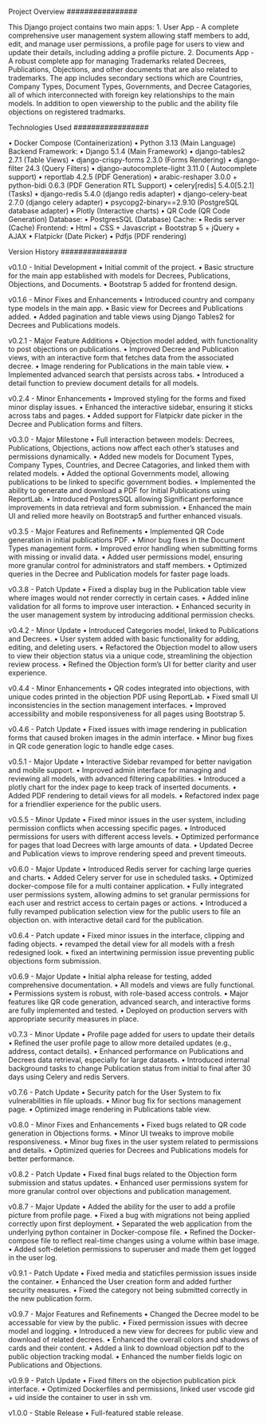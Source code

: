 Project Overview
################

This Django project contains two main apps:
	1.	User App - A complete comprehensive user management system allowing staff members to add, edit, and manage user permissions, a profile page for users to view and update their details, including adding a profile picture.
	2.	Documents App - A robust complete app for managing Trademarks related Decrees, Publications, Objections, and other documents that are also related to trademarks. The app includes secondary sections which are Countries, Company Types, Document Types, Governments, and Decree Catagories, all of which interconnected with foreign key relationships to the main models. In addition to open viewership to the public and the ability file objections on registered tradmarks.


Technologies Used
#################

  •	Docker Compose (Containerization)
  •	Python 3.13 (Main Language)
		Backend Framework:
		  •	Django 5.1.4 (Main Framework)
		  •	django-tables2 2.7.1 (Table Views)
		  •	django-crispy-forms 2.3.0 (Forms Rendering)
		  •	django-filter 24.3 (Query Filters)
		  •	django-autocomplete-light 3.11.0  ( Autocomplete support)
		  •	reportlab 4.2.5 (PDF Generation)
		  •	arabic-reshaper 3.0.0 + python-bidi 0.6.3 (PDF Generation RTL Support)
		  •	celery[redis] 5.4.0[5.2.1] (Tasks)
		  •	django-redis 5.4.0 (django redis adapter)
		  •	django-celery-beat 2.7.0 (django celery adapter)
		  •	psycopg2-binary==2.9.10  (PostgreSQL database adapter)
		  •	Plotly (Interactive charts)
		  •	QR Code (QR Code Generation)
		Database:
		  •	PostgresSQL (Database)
		Cache:
		  •	Redis server (Cache)
		Frontend:
		  •	Html + CSS + Javascript + Bootstrap 5 + jQuery + AJAX
		  •	Flatpickr (Date Picker)
		  •	Pdfjs (PDF rendering)


Version History
###############

v0.1.0 - Initial Development
	•	Initial commit of the project.
	•	Basic structure for the main app established with models for Decrees, Publications, Objections, and Documents.
	•	Bootstrap 5 added for frontend design.

v0.1.6 - Minor Fixes and Enhancements
	•	Introduced country and company type models in the main app.
	•	Basic view for Decrees and Publications added.
	•	Added pagination and table views using Django Tables2 for Decrees and Publications models.

v0.2.1 - Major Feature Additions
	•	Objection model added, with functionality to post objections on publications.
	•	Improved Decree and Publication views, with an interactive form that fetches data from the associated decree.
	•	Image rendering for Publications in the main table view.
	•	Implemented advanced search that persists across tabs.
	•	Introduced a detail function to preview document details for all models.

v0.2.4 - Minor Enhancements
	•	Improved styling for the forms and fixed minor display issues.
	•	Enhanced the interactive sidebar, ensuring it sticks across tabs and pages.
	•	Added support for Flatpickr date picker in the Decree and Publication forms and filters.

v0.3.0 - Major Milestone
	•	Full interaction between models: Decrees, Publications, Objections, actions now affect each other’s statuses and permissions dynamically.
	•	Added new models for Document Types, Company Types, Countries, and Decree Catagories, and linked them with related models.
	•	Added the optional Governments model, allowing publications to be linked to specific government bodies.
	•	Implemented the ability to generate and download a PDF for Initial Publications using ReportLab.
	•	Introduced PostgresSQL allowing Significant performance improvements in data retrieval and form submission.
	•	Enhanced the main UI and relied more heavily on Bootstrap5 and further enhanced visuals.

v0.3.5 - Major Features and Refinements
	•	Implemented QR Code generation in initial publications PDF.
	•	Minor bug fixes in the Document Types management form.
	•	Improved error handling when submitting forms with missing or invalid data.
	•	Added user permissions model, ensuring more granular control for administrators and staff members.
	•	Optimized queries in the Decree and Publication models for faster page loads.

v0.3.8 - Patch Update
	•	Fixed a display bug in the Publication table view where images would not render correctly in certain cases.
	•	Added inline validation for all forms to improve user interaction.
	•	Enhanced security in the user management system by introducing additional permission checks.

v0.4.2 - Minor Update
	•	Introduced Categories model, linked to Publications and Decrees.
	•	User system added with basic functionality for adding, editing, and deleting users.
	•	Refactored the Objection model to allow users to view their objection status via a unique code, streamlining the objection review process.
	•	Refined the Objection form’s UI for better clarity and user experience.

v0.4.4 - Minor Enhancements
	•	QR codes integrated into objections, with unique codes printed in the objection PDF using ReportLab.
	•	Fixed small UI inconsistencies in the section management interfaces.
	•	Improved accessibility and mobile responsiveness for all pages using Bootstrap 5.

v0.4.6 - Patch Update
	•	Fixed issues with image rendering in publication forms that caused broken images in the admin interface.
	•	Minor bug fixes in QR code generation logic to handle edge cases.

v0.5.1 - Major Update
	•	Interactive Sidebar revamped for better navigation and mobile support.
	•	Improved admin interface for managing and reviewing all models, with advanced filtering capabilities.
	•	Introduced a plotly chart for the index page to keep track of inserted documents.
	•	Added PDF rendering to detail views for all models.
	•	Refactored index page for a friendlier experience for the public users.

v0.5.5 - Minor Update
	•	Fixed minor issues in the user system, including permission conflicts when accessing specific pages.
	•	Introduced permissions for users with different access levels.
	•	Optimized performance for pages that load Decrees with large amounts of data.
	•	Updated Decree and Publication views to improve rendering speed and prevent timeouts.

v0.6.0 - Major Update
	•	Introduced Redis server for caching large queries and charts.
	•	Added Celery server for use in scheduled tasks.
	•	Optimized docker-compose file for a multi container application.
	•	Fully integrated user permissions system, allowing admins to set granular permissions for each user and restrict access to certain pages or actions.
	•	Introduced a fully revamped publication selection view for the public users to file an objection on. with interactive detail card for the publication.

v0.6.4 - Patch update
	•	Fixed minor issues in the interface, clipping and fading objects.
	•	revamped the detail view for all models with a fresh redesigned look.
	•	fixed an intertwining permission issue preventing public objections form submission.

v0.6.9 - Major Update
	•	Initial alpha release for testing, added comprehensive documentation.
	•	All models and views are fully functional.
	•	Permissions system is robust, with role-based access controls.
	•	Major features like QR code generation, advanced search, and interactive forms are fully implemented and tested.
	•	Deployed on production servers with appropriate security measures in place.

v0.7.3 - Minor Update
	•	Profile page added for users to update their details
	•	Refined the user profile page to allow more detailed updates (e.g., address, contact details).
	•	Enhanced performance on Publications and Decrees data retrieval, especially for large datasets.
	•	Introduced internal background tasks to change Publication status from initial to final after 30 days using Celery and redis Servers.

v0.7.6 - Patch Update
	•	Security patch for the User System to fix vulnerabilities in file uploads.
	•	Minor bug fix for sections management page.
	•	Optimized image rendering in Publications table view.

v0.8.0 - Minor Fixes and Enhancements
	•	Fixed bugs related to QR code generation in Objections forms.
	•	Minor UI tweaks to improve mobile responsiveness.
	•	Minor bug fixes in the user system related to permissions and details.
	•	Optimized queries for Decrees and Publications models for better performance.

v0.8.2 - Patch Update
	•	Fixed final bugs related to the Objection form submission and status updates.
	•	Enhanced user permissions system for more granular control over objections and publication management.

v0.8.7 - Major Update
	•	Added the ability for the user to add a profile picture from profile page.
	•	Fixed a bug with migrations not being applied correctly upon first deployment.
	•	Separated the web application from the underlying python container in Docker-compose file.
	•	Refined the Docker-compose file to reflect real-time changes using a volume within base image.
	•	Added soft-deletion permissions to superuser and made them get logged in the user log.

v0.9.1 - Patch Update
	•	Fixed media and staticfiles permission issues inside the container.
	•	Enhanced the User creation form and added further security measures.
	•	Fixed the category not being submitted correctly in the new publication form.

v0.9.7 - Major Features and Refinements
	•	Changed the Decree model to be accessable for view by the public.
	•	Fixed permission issues with decree model and logging.
	•	Introduced a new view for decrees for public view and download of related decrees.
	•	Enhanced the overall colors and shadows of cards and their content.
	•	Added a link to download objection pdf to the public objection tracking modal.
	•	Enhanced the number fields logic on Publications and Objections.

v0.9.9 - Patch Update
	•	Fixed filters on the objection publication pick interface.
	•	Optimized Dockerfiles and permissions, linked user vscode gid + uid inside the container to user in ssh vm.

v1.0.0 - Stable Release
	•	Full-featured stable release.

